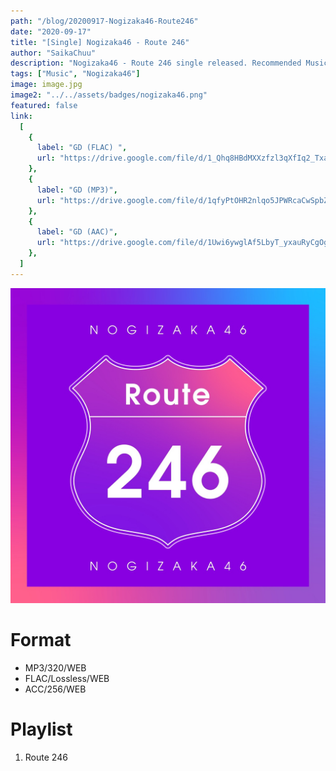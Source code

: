 ```yaml
---
path: "/blog/20200917-Nogizaka46-Route246"
date: "2020-09-17"
title: "[Single] Nogizaka46 - Route 246"
author: "SaikaChuu"
description: "Nogizaka46 - Route 246 single released. Recommended Music!"
tags: ["Music", "Nogizaka46"]
image: image.jpg
image2: "../../assets/badges/nogizaka46.png"
featured: false
link:
  [
    {
      label: "GD (FLAC) ",
      url: "https://drive.google.com/file/d/1_Qhq8HBdMXXzfzl3qXfIq2_Txa4p9-7a/view?usp=sharing",
    },
    {
      label: "GD (MP3)",
      url: "https://drive.google.com/file/d/1qfyPtOHR2nlqo5JPWRcaCwSpbZhQrudf/view?usp=sharing",
    },
    {
      label: "GD (AAC)",
      url: "https://drive.google.com/file/d/1Uwi6ywglAf5LbyT_yxauRyCgOgpvmvTv/view?usp=sharing",
    },
  ]
---
```


![Nogizaka46 - Route 246](./image.jpg)

# Format

- MP3/320/WEB
- FLAC/Lossless/WEB
- ACC/256/WEB

# Playlist

1. Route 246
